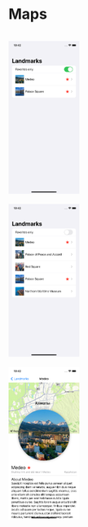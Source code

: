 # Maps

<br>
<img height="300" src="https://github.com/Sterrvac/Maps/blob/main/Image/1.png">
<br>
<br>
<img height="300" src="https://github.com/Sterrvac/Maps/blob/main/Image/2.png">
<br>
<br>
<img height="300" src="https://github.com/Sterrvac/Maps/blob/main/Image/3.png">
<br>
